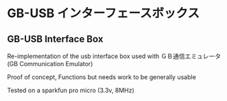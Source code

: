 # GB-USB インターフェースボックス
## GB-USB Interface Box

Re-implementation of the usb interface box used
with ＧＢ通信エミュレータ (GB Communication Emulator)

Proof of concept, Functions but needs work to be generally usable

Tested on a sparkfun pro micro (3.3v, 8MHz)
